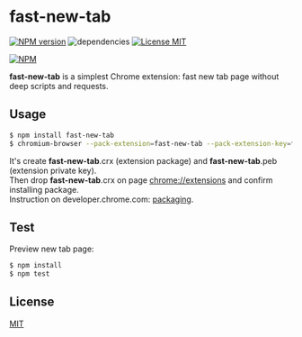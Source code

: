 # fast-new-tab #

[![NPM version][npm-image]][npm-url] ![dependencies][dependencies-image] [![License MIT][license-image]](LICENSE)

[![NPM](https://nodei.co/npm/fast-new-tab.png)](https://nodei.co/npm/fast-new-tab/)

**fast-new-tab** is a simplest Chrome extension: fast new tab page without deep scripts and requests.

## Usage ##
```bash
$ npm install fast-new-tab
$ chromium-browser --pack-extension=fast-new-tab --pack-extension-key=fast-new-tab.pem
```
It's create **fast-new-tab**.crx (extension package) and **fast-new-tab**.peb (extension private key).  
Then drop **fast-new-tab**.crx on page [chrome://extensions](chrome://extensions) and confirm installing package.  
Instruction on developer.chrome.com: [packaging](https://developer.chrome.com/extensions/packaging).

## Test ##
Preview new tab page:
```bash
$ npm install
$ npm test
```

## License ##
[MIT](LICENSE)

[license-image]: https://img.shields.io/badge/license-MIT-blue.svg "license-image"
[dependencies-image]: https://img.shields.io/gemnasium/mathiasbynens/he.svg?maxAge=2592000 "dependencies-image"
[npm-image]: https://img.shields.io/npm/v/fast-new-tab.svg "npm-image"
[npm-url]: https://www.npmjs.com/package/fast-new-tab "fast-new-tab"